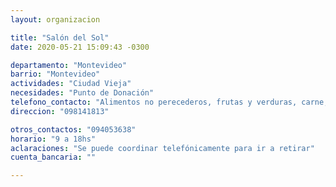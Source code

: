 ```yaml
---
layout: organizacion

title: "Salón del Sol"
date: 2020-05-21 15:09:43 -0300

departamento: "Montevideo"
barrio: "Montevideo"
actividades: "Ciudad Vieja"
necesidades: "Punto de Donación"
telefono_contacto: "Alimentos no perecederos, frutas y verduras, carne, productos sanitarios (tapabocas, guantes, alcohol en gel, detergente,etc), recipientes o tuppers"
direccion: "098141813"

otros_contactos: "094053638"
horario: "9 a 18hs"
aclaraciones: "Se puede coordinar telefónicamente para ir a retirar"
cuenta_bancaria: ""

---
```

